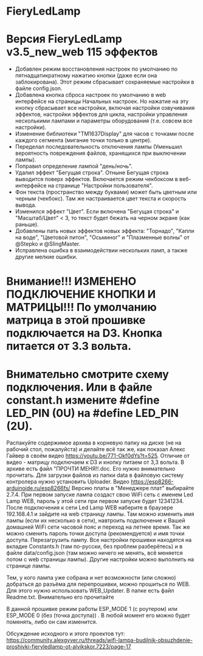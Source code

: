 # FieryLedLamp

# Версия FieryLedLamp v3.5_new_web 115 эффектов
  - Добавлен режим восстановления настроек по умолчанию по пятнадцатикратному нажатию кнопки (даже если она заблокирована). Этот режим сбрасывает сохраняемые настройки в файле config.json.
  - Добавлена кнопка сброса настроек по умолчанию в web интерфейсе на страницы Начальных настроек. Но нажатие на эту кнопку сбрасывает все настройки, включая настройки озвучивания эффектов, настройки эффектов для цикла, настройки управления несколькими лампами и параметры оборудования (т.е. совсем все настройки).
  - Изменение библиотеки "TM1637Display" для часов с точками после каждого сегмента (мигание точки только в центре).
  - Переделал последовательность отключения лампы (Уменьшил вероятность повреждения файлов, хранящихся при выключении лампы).
  - Поправил определение лампой "день/ночь".
  - Удалил эффект "Бегущая строка". Отныне Бегущая строка выводится поверх эффектов. Включается режим чекбоксом в веб-интерфейсе на странице "Настройки пользователя".
  - Фон текста (пространство между буквами) может быть цветным или черным (чекбокс). Там же настраивается цвет текста и скорость вывода.
  - Изменился эффект "Цвет". Если включена "Бегущая строка" и "Масштаб/Цвет" < 3, то текст будет бежать на черном экране (как раньше).
  - Добавлены пать новых эффектов новых эффекта: "Торнадо", "Капли на воде", "Цветовой питон", "Осьминог" и "Плазменные волны" от @Stepko и @SlingMaster.
  - Исправлена ​​ошибка в взаимодействии нескольких ламп, а также другие мелкие ошибки.

# Внимание!!! ИЗМЕНЕНО ПОДКЛЮЧЕНИЕ КНОПКИ И МАТРИЦЫ!!! По умолчанию матрица в этой прошивке подключается на D3. Кнопка питается от 3.3 вольта.
# Внимательно смотрите схему подключения. Или в файле constant.h измените #define LED_PIN (0U) на #define LED_PIN (2U).

Распакуйте содержимое архива в корневую папку на диске (не на рабочий стол, пожалуйста)
и делайте всё так же, как показал Алекс Гайвер в своём видео https://youtu.be/771-Okf0dYs?t=525. Отличие от видео - матрицу подключаем к D3 и кнопку питаем от 3,3 вольта.
В архиве есть файл "ПРОЧТИ МЕНЯ!!.doc. Его нужно внимательно прочитать. Для загрузки файлов из папки data в файловую систему контролера нужно установить Uploader. Видео https://esp8266-arduinoide.ru/esp8266fs/
Версию платы в "Менеджере плат" выбирайте 2.7.4. При первом запуске лампа создаст свою WiFi сеть с именем Led Lamp WEB, пароль у этой сети при первом запуске будет 12341234. После подключения к сети Led Lamp WEB наберите в браузере 192.168.4.1 и зайдите на web страницу лампы. Там можно изменить имя лампы (если их несколько в сети), навтроить подключение к Вашей домашней WiFi сети часовой пояс и переход на летнее время. Так же можно сменить пароль точки доступа (рекомендуется) и имя точки доступа. Перезагрузить лампу.
Все настройки прошивки находятся на вкладке Constants.h (там по-русски, без проблем разберётесь) и в файле data/config.json (там можно ничего не менять, всё меняется потом с web страницы лампы). Другие настройки можно выполнить на странице лампы.

Тем, у кого лампа уже собрана и нет возможности (или сложно) добраться до разъёма для перепрошивки, можно прошиться по WEB. Для этого нужно использовать WEB_Updater.  В папке есть файл Readme.txt. Внимательно его прочитайте

В данной прошивке режим работы ESP_MODE 1 (с роутером) или ESP_MODE 0 (без (точка доступа)) .
В любой момент его можно будет поменять, либо он сам изменится.

Обсуждение исходного и этого проектов тут: https://community.alexgyver.ru/threads/wifi-lampa-budilnik-obsuzhdenie-proshivki-fieryledlamp-ot-alvikskor.7223/page-17
